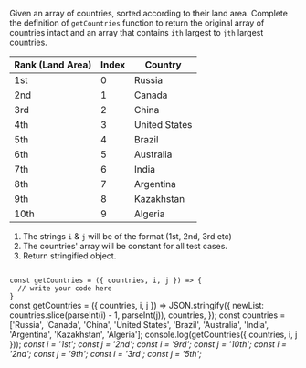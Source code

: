 Given an array of countries, sorted according to their land area. Complete the definition of `getCountries` function to return the original array of countries intact and an array that contains `ith` largest to `jth` largest countries.

| Rank (Land Area) | Index | Country       |
|------------------|-------|---------------|
| 1st              | 0     | Russia        |
| 2nd              | 1     | Canada        |
| 3rd              | 2     | China         |
| 4th              | 3     | United States |
| 5th              | 4     | Brazil        |
| 6th              | 5     | Australia     |
| 7th              | 6     | India         |
| 8th              | 7     | Argentina     |
| 9th              | 8     | Kazakhstan    |
| 10th             | 9     | Algeria       |

1. The strings `i` & `j` will be of the format (1st, 2nd, 3rd etc)
2. The countries' array will be constant for all test cases.
3. Return stringified object.

<codeblock language="javascript" type="exercise" testMode="multipleInput">
<code>
const getCountries = ({ countries, i, j }) => {
  // write your code here
}
</code>

<solution>
const getCountries = ({ countries, i, j }) =>
  JSON.stringify({
    newList: countries.slice(parseInt(i) - 1, parseInt(j)),
    countries,
  });
</solution>

<testcases>
<caller>
const countries = ['Russia', 'Canada', 'China', 'United States', 'Brazil', 'Australia', 'India', 'Argentina', 'Kazakhstan', 'Algeria'];
    console.log(getCountries({ countries, i, j }));
</caller>
<testcase>
<i>
const i = '1st';
const j = '2nd';
</i>
</testcase>
<testcase>
<i>
const i = '9rd';
const j = '10th';
</i>
</testcase>
<testcase>
<i>
const i = '2nd';
const j = '9th';
</i>
</testcase>
<testcase>
<i>
const i = '3rd';
const j = '5th';
</i>
</testcase>
</testcases>
</codeblock>